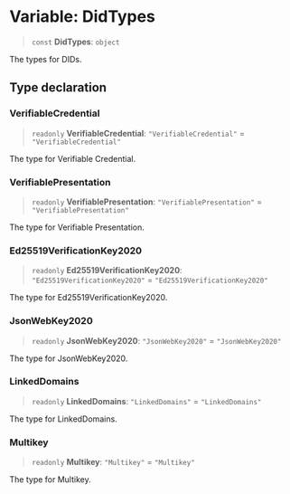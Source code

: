 # Variable: DidTypes

> `const` **DidTypes**: `object`

The types for DIDs.

## Type declaration

### VerifiableCredential

> `readonly` **VerifiableCredential**: `"VerifiableCredential"` = `"VerifiableCredential"`

The type for Verifiable Credential.

### VerifiablePresentation

> `readonly` **VerifiablePresentation**: `"VerifiablePresentation"` = `"VerifiablePresentation"`

The type for Verifiable Presentation.

### Ed25519VerificationKey2020

> `readonly` **Ed25519VerificationKey2020**: `"Ed25519VerificationKey2020"` = `"Ed25519VerificationKey2020"`

The type for Ed25519VerificationKey2020.

### JsonWebKey2020

> `readonly` **JsonWebKey2020**: `"JsonWebKey2020"` = `"JsonWebKey2020"`

The type for JsonWebKey2020.

### LinkedDomains

> `readonly` **LinkedDomains**: `"LinkedDomains"` = `"LinkedDomains"`

The type for LinkedDomains.

### Multikey

> `readonly` **Multikey**: `"Multikey"` = `"Multikey"`

The type for Multikey.
